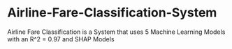 # Airline-Fare-Classification-System
Airline Fare Classification is a System that uses 5 Machine Learning Models with an R^2 = 0.97 and SHAP Models
